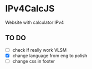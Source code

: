 # IPv4CalcJS
Website with calculator IPv4


## TO DO
- [ ] check if really work VLSM
- [x] change language from eng to polish
- [ ] change css in footer
